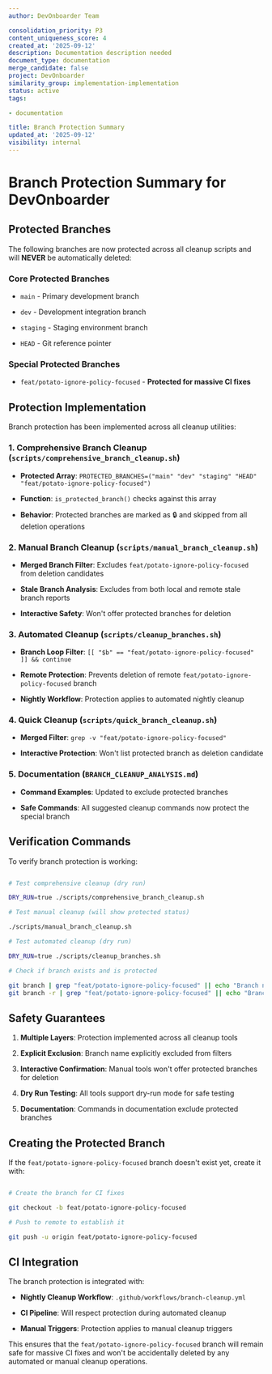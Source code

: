 ```yaml
---
author: DevOnboarder Team

consolidation_priority: P3
content_uniqueness_score: 4
created_at: '2025-09-12'
description: Documentation description needed
document_type: documentation
merge_candidate: false
project: DevOnboarder
similarity_group: implementation-implementation
status: active
tags:

- documentation

title: Branch Protection Summary
updated_at: '2025-09-12'
visibility: internal
---
```


# Branch Protection Summary for DevOnboarder

## Protected Branches

The following branches are now protected across all cleanup scripts and will **NEVER** be automatically deleted:

### Core Protected Branches

- `main` - Primary development branch

- `dev` - Development integration branch

- `staging` - Staging environment branch

- `HEAD` - Git reference pointer

### Special Protected Branches

- `feat/potato-ignore-policy-focused` - **Protected for massive CI fixes**

## Protection Implementation

Branch protection has been implemented across all cleanup utilities:

### 1. Comprehensive Branch Cleanup (`scripts/comprehensive_branch_cleanup.sh`)

- **Protected Array**: `PROTECTED_BRANCHES=("main" "dev" "staging" "HEAD" "feat/potato-ignore-policy-focused")`

- **Function**: `is_protected_branch()` checks against this array

- **Behavior**: Protected branches are marked as 🔒 and skipped from all deletion operations

### 2. Manual Branch Cleanup (`scripts/manual_branch_cleanup.sh`)

- **Merged Branch Filter**: Excludes `feat/potato-ignore-policy-focused` from deletion candidates

- **Stale Branch Analysis**: Excludes from both local and remote stale branch reports

- **Interactive Safety**: Won't offer protected branches for deletion

### 3. Automated Cleanup (`scripts/cleanup_branches.sh`)

- **Branch Loop Filter**: `[[ "$b" == "feat/potato-ignore-policy-focused" ]] && continue`

- **Remote Protection**: Prevents deletion of remote `feat/potato-ignore-policy-focused` branch

- **Nightly Workflow**: Protection applies to automated nightly cleanup

### 4. Quick Cleanup (`scripts/quick_branch_cleanup.sh`)

- **Merged Filter**: `grep -v "feat/potato-ignore-policy-focused"`

- **Interactive Protection**: Won't list protected branch as deletion candidate

### 5. Documentation (`BRANCH_CLEANUP_ANALYSIS.md`)

- **Command Examples**: Updated to exclude protected branches

- **Safe Commands**: All suggested cleanup commands now protect the special branch

## Verification Commands

To verify branch protection is working:

```bash

# Test comprehensive cleanup (dry run)

DRY_RUN=true ./scripts/comprehensive_branch_cleanup.sh

# Test manual cleanup (will show protected status)

./scripts/manual_branch_cleanup.sh

# Test automated cleanup (dry run)

DRY_RUN=true ./scripts/cleanup_branches.sh

# Check if branch exists and is protected

git branch | grep "feat/potato-ignore-policy-focused" || echo "Branch not found locally"
git branch -r | grep "feat/potato-ignore-policy-focused" || echo "Branch not found remotely"

```

## Safety Guarantees

1. **Multiple Layers**: Protection implemented across all cleanup tools

2. **Explicit Exclusion**: Branch name explicitly excluded from filters

3. **Interactive Confirmation**: Manual tools won't offer protected branches for deletion

4. **Dry Run Testing**: All tools support dry-run mode for safe testing

5. **Documentation**: Commands in documentation exclude protected branches

## Creating the Protected Branch

If the `feat/potato-ignore-policy-focused` branch doesn't exist yet, create it with:

```bash

# Create the branch for CI fixes

git checkout -b feat/potato-ignore-policy-focused

# Push to remote to establish it

git push -u origin feat/potato-ignore-policy-focused

```

## CI Integration

The branch protection is integrated with:

- **Nightly Cleanup Workflow**: `.github/workflows/branch-cleanup.yml`

- **CI Pipeline**: Will respect protection during automated cleanup

- **Manual Triggers**: Protection applies to manual cleanup triggers

This ensures that the `feat/potato-ignore-policy-focused` branch will remain safe for massive CI fixes and won't be accidentally deleted by any automated or manual cleanup operations.
